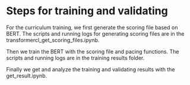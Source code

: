 # Steps for training and validating

For the curriculum training, we first generate the scoring file based on BERT. The scripts and running logs for generating scoring files are in the transformercl_get_scoring_files.ipynb.

Then we train the BERT with the scoring file and pacing functions. The scripts and running logs are in the training results folder.

Finally we get and analyze the training and validating results with the get_result.ipynb.
 
